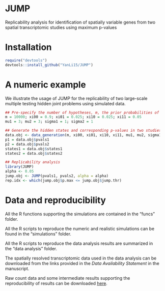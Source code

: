 # JUMP
 Replicability analysis for identification of spatially variable genes from two spatial transcriptomic studies using maximum p-values

# Installation

```R
require("devtools")
devtools::install_github("YanLi15/JUMP")
```

# A numeric example

We illustrate the usage of JUMP for the replicability of two large-scale multiple testing hidden joint problems using simulated data.

```R
## Pre-specify the number of hypotheses, m, the prior probabilities of the hidden joint states, xi's, and the alternative settings
m = 10000; xi00 = 0.9; xi01 = 0.025; xi10 = 0.025; xi11 = 0.05
mu1 = 3; mu2 = 3; sigma1 = 1; sigma2 = 1

## Generate the hidden states and corresponding p-values in two studies 
data.obj <- data_generation(m, xi00, xi01, xi10, xi11, mu1, mu2, sigma1, sigma2)
p1 = data.obj$pvals1
p2 = data.obj$pvals2
states1 = data.obj$states1
states2 = data.obj$states2

## Replicability analysis
library(JUMP)
alpha <- 0.05
jump.obj <- JUMP(pvals1, pvals2, alpha = alpha)
rep.idx <- which(jump.obj$p.max <= jump.obj$jump.thr)
```

# Data and reproducibility

All the R functions supporting the simulations are contained in the “funcs” folder.

All the R scripts to reproduce the numeric and realistic simulations can be found in the “simulations” folder.

All the R scripts to reproduce the data analysis results are summarized in the “data analysis” folder.

The spatially resolved transcriptomic data used in the data analysis can be downloaded from the links provided in the *Data Availability Statement* in the manuscript.

Raw count data and some intermediate results supporting the reproducibility of results can be downloaded [here](https://drive.google.com/drive/folders/1nEMBS7Nwqn6JXyRsiBSMrrqyFeB3rSD_?usp=share_link).

 

